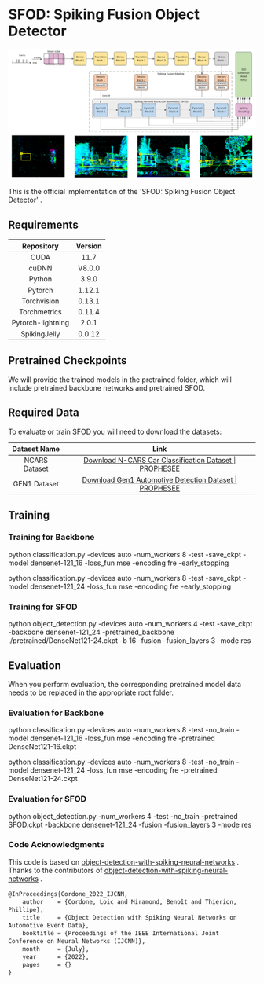 #                           SFOD: Spiking Fusion Object Detector 

![Optional image alt text](figure.png)



This is the official implementation of the 'SFOD: Spiking Fusion Object Detector' .

## Requirements

<p align="center">

|    Repository     | Version |
| :---------------: | :-----: |
|       CUDA        |  11.7   |
|       cuDNN       | V8.0.0  |
|      Python       |  3.9.0  |
|      Pytorch      | 1.12.1  |
|    Torchvision    | 0.13.1  |
|   Torchmetrics    | 0.11.4  |
| Pytorch-lightning |  2.0.1  |
|   SpikingJelly    | 0.0.12  |

</p>

## Pretrained Checkpoints

We will provide the trained models in the pretrained folder, which will include pretrained backbone networks and pretrained SFOD.

## Required Data

To evaluate or train SFOD you will need to download the datasets:

| Dataset Name  |                             Link                             |
| :-----------: | :----------------------------------------------------------: |
| NCARS Dataset | [Download N-CARS Car Classification Dataset &#124; PROPHESEE](https://www.prophesee.ai/2018/03/13/dataset-n-cars/) |
| GEN1 Dataset  | [Download Gen1 Automotive Detection Dataset &#124; PROPHESEE](https://www.prophesee.ai/2020/01/24/prophesee-gen1-automotive-detection-dataset/) |

## Training

### Training for Backbone

python classification.py -devices auto -num_workers 8 -test -save_ckpt -model densenet-121_16 -loss_fun mse -encoding fre -early_stopping 

python classification.py -devices auto -num_workers 8 -test -save_ckpt -model densenet-121_24 -loss_fun mse -encoding fre -early_stopping 

### Training for SFOD

python object_detection.py -devices auto -num_workers 4 -test -save_ckpt -backbone densenet-121_24 -pretrained_backbone ./pretrained/DenseNet121-24.ckpt -b 16 -fusion -fusion_layers 3 -mode res

## Evaluation

When you perform evaluation, the corresponding pretrained model data needs to be replaced in the appropriate root folder.

### Evaluation for Backbone

 python classification.py -devices auto -num_workers 8 -test -no_train -model densenet-121_16 -loss_fun mse -encoding fre -pretrained DenseNet121-16.ckpt

 python classification.py -devices auto -num_workers 8 -test -no_train -model densenet-121_24 -loss_fun mse -encoding fre -pretrained DenseNet121-24.ckpt

### Evaluation for SFOD

python object_detection.py -num_workers 4 -test -no_train -pretrained SFOD.ckpt -backbone densenet-121_24 -fusion -fusion_layers 3 -mode res

### Code Acknowledgments

This code is based on [object-detection-with-spiking-neural-networks](https://github.com/loiccordone/object-detection-with-spiking-neural-networks) . Thanks to the contributors of [object-detection-with-spiking-neural-networks](https://github.com/loiccordone/object-detection-with-spiking-neural-networks) .

```
@InProceedings{Cordone_2022_IJCNN,
    author    = {Cordone, Loic and Miramond, Benoît and Thierion, Phillipe},
    title     = {Object Detection with Spiking Neural Networks on Automotive Event Data},
    booktitle = {Proceedings of the IEEE International Joint Conference on Neural Networks (IJCNN)},
    month     = {July},
    year      = {2022},
    pages     = {}
}
```

